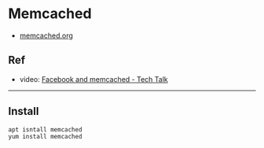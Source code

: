 # Memcached

- [memcached.org](https://memcached.org/)

## Ref

- video: [Facebook and memcached - Tech Talk](https://youtu.be/UH7wkvcf0ys?si=FOHJg_3YAtTGD68r)

---

## Install

```bash
apt isntall memcached
yum install memcached
```

